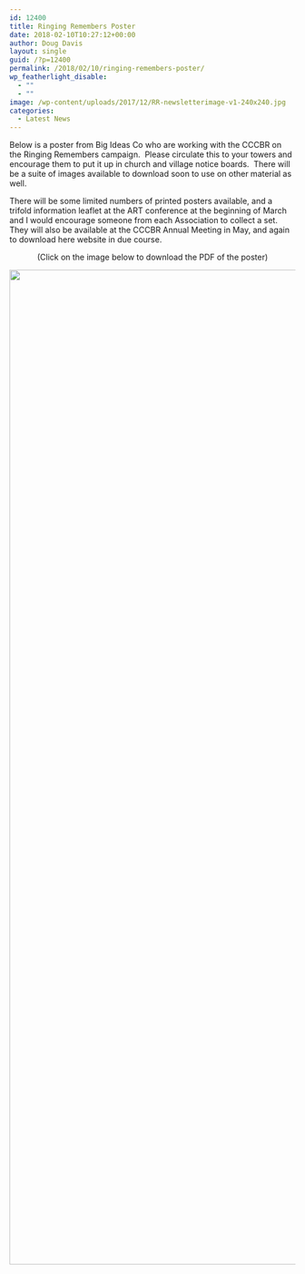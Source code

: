 ```yaml
---
id: 12400
title: Ringing Remembers Poster
date: 2018-02-10T10:27:12+00:00
author: Doug Davis
layout: single
guid: /?p=12400
permalink: /2018/02/10/ringing-remembers-poster/
wp_featherlight_disable:
  - ""
  - ""
image: /wp-content/uploads/2017/12/RR-newsletterimage-v1-240x240.jpg
categories:
  - Latest News
---
```

Below is a poster from Big Ideas Co who are working with the CCCBR on the Ringing Remembers campaign.  Please circulate this to your towers and encourage them to put it up in church and village notice boards.  There will be a suite of images available to download soon to use on other material as well.

There will be some limited numbers of printed posters available, and a trifold information leaflet at the ART conference at the beginning of March and I would encourage someone from each Association to collect a set.  They will also be available at the CCCBR Annual Meeting in May, and again to download here website in due course.

<p style="text-align: center;">
  (Click on the image below to download the PDF of the poster)
</p>

<p style="text-align: center;">
  <a href="https://cccbr.org.uk/wp-content/uploads/2018/02/RR-A4-poster-EH-.pdf" target="_blank" rel="noopener"><img loading="lazy" class="alignnone wp-image-12401 size-full" src="https://cccbr.org.uk/wp-content/uploads/2018/02/RR-A4-poster-EH-page-001.jpg" alt="" width="1240" height="1754" srcset="https://cccbr.org.uk/wp-content/uploads/2018/02/RR-A4-poster-EH-page-001.jpg 1240w, https://cccbr.org.uk/wp-content/uploads/2018/02/RR-A4-poster-EH-page-001-212x300.jpg 212w, https://cccbr.org.uk/wp-content/uploads/2018/02/RR-A4-poster-EH-page-001-768x1086.jpg 768w, https://cccbr.org.uk/wp-content/uploads/2018/02/RR-A4-poster-EH-page-001-724x1024.jpg 724w, https://cccbr.org.uk/wp-content/uploads/2018/02/RR-A4-poster-EH-page-001-300x424.jpg 300w, https://cccbr.org.uk/wp-content/uploads/2018/02/RR-A4-poster-EH-page-001-600x849.jpg 600w" sizes="(max-width: 1240px) 100vw, 1240px" /></a>
</p>
